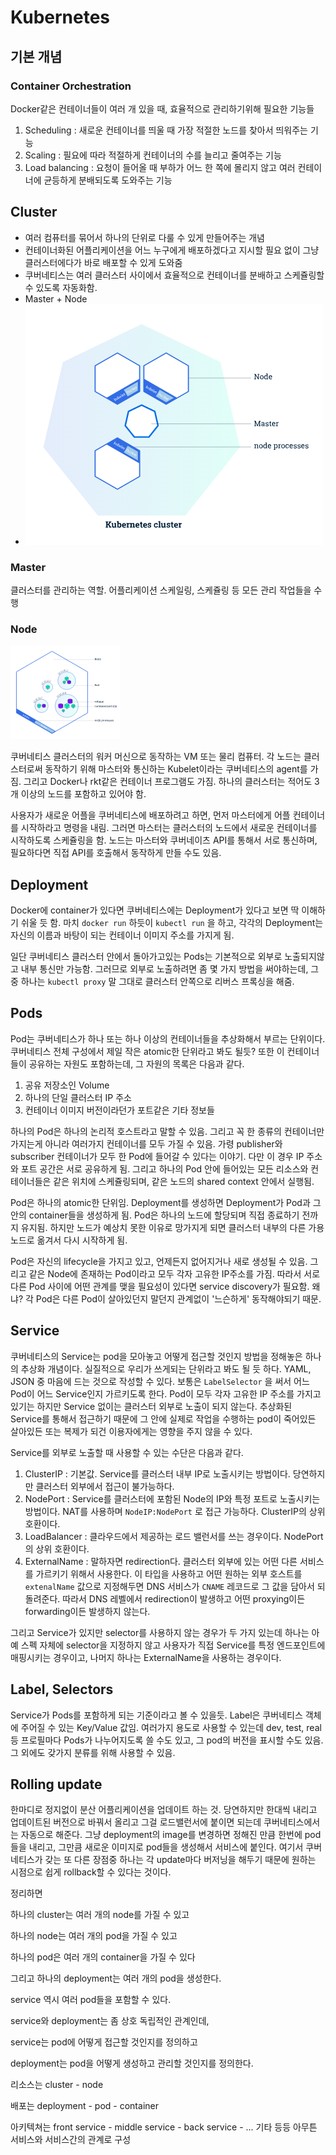 # Kubernetes

## 기본 개념

### Container Orchestration

Docker같은 컨테이너들이 여러 개 있을 때, 효율적으로 관리하기위해 필요한 기능들

1. Scheduling : 새로운 컨테이너를 띄울 때 가장 적절한 노드를 찾아서 띄워주는 기능
2. Scaling : 필요에 따라 적절하게 컨테이너의 수를 늘리고 줄여주는 기능
3. Load balancing : 요청이 들어올 때 부하가 어느 한 쪽에 몰리지 않고 여러 컨테이너에 균등하게 분배되도록 도와주는 기능

## Cluster

* 여러 컴퓨터를 묶어서 하나의 단위로 다룰 수 있게 만들어주는 개념
* 컨테이너화된 어플리케이션을 어느 누구에게 배포하겠다고 지시할 필요 없이 그냥 클러스터에다가 바로 배포할 수 있게 도와줌
* 쿠버네티스는 여러 클러스터 사이에서 효율적으로 컨테이너를 분배하고 스케쥴링할 수 있도록 자동화함.
* Master + Node
* ![](../.gitbook/assets/clusterDiagram.png)

### Master

클러스터를 관리하는 역할. 어플리케이션 스케일링, 스케쥴링 등 모든 관리 작업들을 수행

### Node

![](../.gitbook/assets/kube-node.png)

쿠버네티스 클러스터의 워커 머신으로 동작하는 VM 또는 물리 컴퓨터. 각 노드는 클러스터로써 동작하기 위해 마스터와 통신하는 Kubelet이라는 쿠버네티스의 agent를 가짐. 그리고 Docker나 rkt같은 컨테이너 프로그램도 가짐. 하나의 클러스터는 적어도 3개 이상의 노드를 포함하고 있어야 함.

사용자가 새로운 어플을 쿠버네티스에 배포하려고 하면, 먼저 마스터에게 어플 컨테이너를 시작하라고 명령을 내림. 그러면 마스터는 클러스터의 노드에서 새로운 컨테이너를 시작하도록 스케쥴링을 함. 노드는 마스터와 쿠버네이츠 API를 통해서 서로 통신하며, 필요하다면 직접 API를 호출해서 동작하게 만들 수도 있음.

## Deployment

Docker에 container가 있다면 쿠버네티스에는 Deployment가 있다고 보면 딱 이해하기 쉬울 듯 함. 마치 `docker run` 하듯이 `kubectl run` 을 하고, 각각의 Deployment는 자신의 이름과 바탕이 되는 컨테이너 이미지 주소를 가지게 됨.

일단 쿠버네티스 클러스터 안에서 돌아가고있는 Pods는 기본적으로 외부로 노출되지않고 내부 통신만 가능함. 그러므로 외부로 노출하려면 좀 몇 가지 방법을 써야하는데, 그중 하나는 `kubectl proxy` 말 그대로 클러스터 안쪽으로 리버스 프록싱을 해줌.

## Pods

Pod는 쿠버네티스가 하나 또는 하나 이상의 컨테이너들을 추상화해서 부르는 단위이다. 쿠버네티스 전체 구성에서 제일 작은 atomic한 단위라고 봐도 될듯? 또한 이 컨테이너들이 공유하는 자원도 포함하는데, 그 자원의 목록은 다음과 같다.

1. 공유 저장소인 Volume
2. 하나의 단일 클러스터 IP 주소
3. 컨테이너 이미지 버전이라던가 포트같은 기타 정보들

하나의 Pod은 하나의 논리적 호스트라고 말할 수 있음. 그리고 꼭 한 종류의 컨테이너만 가지는게 아니라 여러가지 컨테이너를 모두 가질 수 있음. 가령 publisher와 subscriber 컨테이너가 모두 한 Pod에 들어갈 수 있다는 이야기. 다만 이 경우 IP 주소와 포트 공간은 서로 공유하게 됨. 그리고 하나의 Pod 안에 들어있는 모든 리소스와 컨테이너들은 같은 위치에 스케쥴링되며, 같은 노드의 shared context 안에서 실행됨.

Pod은 하나의 atomic한 단위임. Deployment를 생성하면 Deployment가 Pod과 그 안의 container들을 생성하게 됨. Pod은 하나의 노드에 할당되며 직접 종료하기 전까지 유지됨. 하지만 노드가 예상치 못한 이유로 망가지게 되면 클러스터 내부의 다른 가용 노드로 옮겨서 다시 시작하게 됨.

Pod은 자신의 lifecycle을 가지고 있고, 언제든지 없어지거나 새로 생성될 수 있음. 그리고 같은 Node에 존재하는 Pod이라고 모두 각자 고유한 IP주소를 가짐. 따라서 서로 다른 Pod 사이에 어떤 관계를 맺을 필요성이 있다면 service discovery가 필요함. 왜냐? 각 Pod은 다른 Pod이 살아있던지 말던지 관계없이 '느슨하게' 동작해야되기 때문.

## Service

쿠버네티스의 Service는 pod을 모아놓고 어떻게 접근할 것인지 방법을 정해놓은 하나의 추상화 개념이다. 실질적으로 우리가 쓰게되는 단위라고 봐도 될 듯 하다. YAML, JSON 중 마음에 드는 것으로 작성할 수 있다. 보통은 `LabelSelector` 을 써서 어느 Pod이 어느 Service인지 가르키도록 한다. Pod이 모두 각자 고유한 IP 주소를 가지고 있기는 하지만 Service 없이는 클러스터 외부로 노출이 되지 않는다. 추상화된 Service를 통해서 접근하기 때문에 그 안에 실제로 작업을 수행하는 pod이 죽어있든 살아있든 또는 복제가 되건 이용자에게는 영향을 주지 않을 수 있다.

Service를 외부로 노출할 때 사용할 수 있는 수단은 다음과 같다.

1. ClusterIP : 기본값. Service를 클러스터 내부 IP로 노출시키는 방법이다. 당연하지만 클러스터 외부에서 접근이 불가능하다.
2. NodePort : Service를 클러스터에 포함된 Node의 IP와 특정 포트로 노출시키는 방법이다. NAT를 사용하며 `NodeIP:NodePort` 로 접근 가능하다. ClusterIP의 상위호환이다.
3. LoadBalancer : 클라우드에서 제공하는 로드 밸런서를 쓰는 경우이다.  NodePort의 상위 호환이다.
4. ExternalName : 말하자면 redirection다. 클러스터 외부에 있는 어떤 다른 서비스를 가르키기 위해서 사용한다. 이 타입을 사용하고 어떤 원하는 외부 호스트를 `extenalName` 값으로 지정해두면 DNS 서비스가 `CNAME` 레코드로 그 값을 담아서 되돌려준다. 따라서 DNS 레벨에서 redirection이 발생하고 어떤 proxying이든 forwarding이든 발생하지 않는다.

그리고 Service가 있지만 selector를 사용하지 않는 경우가 두 가지 있는데 하나는 아예 스펙 자체에 selector을 지정하지 않고 사용자가 직접 Service를 특정 엔드포인트에 매핑시키는 경우이고, 나머지 하나는 ExternalName을 사용하는 경우이다.

## Label, Selectors

Service가 Pods를 포함하게 되는 기준이라고 볼 수 있을듯. Label은 쿠버네티스 객체에 주어질 수 있는 Key/Value 값임. 여러가지 용도로 사용할 수 있는데 dev, test, real 등 프로필마다 Pods가 나누어지도록 쓸 수도 있고, 그 pod의 버전을 표시할 수도 있음. 그 외에도 갖가지 분류를 위해 사용할 수 있음.

## Rolling update

한마디로 정지없이 분산 어플리케이션을 업데이트 하는 것. 당연하지만 한대씩 내리고 업데이트된 버전으로 바꿔서 올리고 그걸 로드밸런서에 붙이면 되는데 쿠버네티스에서는 자동으로 해준다. 그냥 deployment의 image를 변경하면 정해진 만큼 한번에 pod들을 내리고, 그만큼 새로운 이미지로 pod들을 생성해서 서비스에 붙인다. 여기서 쿠버네티스가 갖는 또 다른 장점중 하나는 각 update마다 버저닝을 해두기 때문에 원하는 시점으로 쉽게 rollback할 수 있다는 것이다.

정리하면

하나의 cluster는 여러 개의 node를 가질 수 있고

하나의 node는 여러 개의 pod을 가질 수 있고

하나의 pod은 여러 개의 container을 가질 수 있다

그리고 하나의 deployment는 여러 개의 pod을 생성한다.

service 역시 여러 pod들을 포함할 수 있다.

service와 deployment는 좀 상호 독립적인 관계인데,

service는 pod에 어떻게 접근할 것인지를 정의하고

deployment는 pod을 어떻게 생성하고 관리할 것인지를 정의한다.

리소스는 cluster - node

배포는 deployment - pod - container

아키텍쳐는 front service - middle service - back service - ... 기타 등등 아무튼 서비스와 서비스간의 관계로 구성
